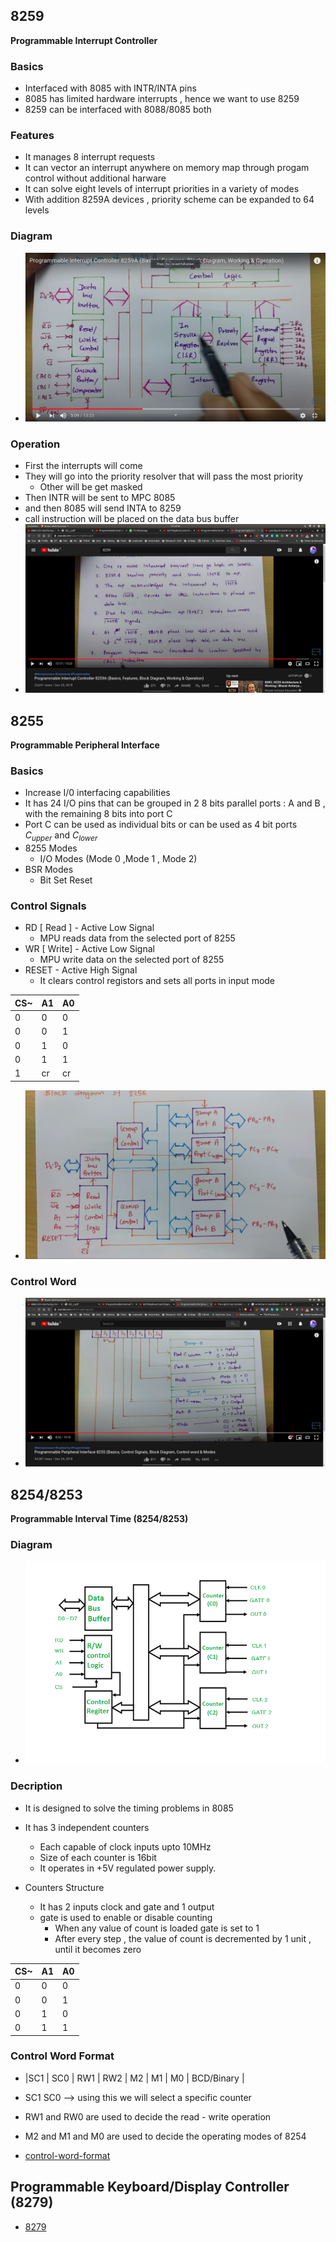 ## 8259
**Programmable Interrupt Controller**

### Basics
- Interfaced with 8085 with INTR/INTA pins
- 8085 has limited hardware interrupts , hence we want to use 8259
- 8259 can be interfaced with 8088/8085 both

### Features
- It manages 8 interrupt requests
- It can vector an interrupt anywhere on memory map through progam control
without additional harware
- It can solve eight levels of interrupt priorities in a variety of modes
- With addition  8259A devices , priority scheme can be expanded to 64 levels

### Diagram
- ![8259](8259.jpg)

### Operation
- First the interrupts will come
- They will go into the priority resolver that will pass the most priority
   - Other will be get masked
- Then INTR will be sent to MPC 8085
- and then 8085 will send INTA to 8259
- call instruction will be placed on the data bus buffer
- ![operation-8259](operation-8259.jpg)

## 8255
**Programmable Peripheral Interface**

### Basics
- Increase I/0 interfacing capabilities
- It has 24 I/O pins that can be grouped in 2 8 bits parallel ports : A and
B , with the remaining 8 bits into port C
- Port C can be used as individual bits or can be used as 4 bit ports
$C_{upper}$ and $C_{lower}$
- 8255 Modes
  - I/O Modes (Mode 0 ,Mode 1 , Mode 2)
- BSR Modes
  - Bit Set Reset

### Control Signals
- RD [ Read ] - Active Low Signal
  - MPU reads data from the selected port of 8255
- WR [ Write] - Active Low Signal
  - MPU write data on the selected port of 8255
- RESET - Active High Signal
  - It clears control registors and sets all ports in input mode

|CS~ | A1  | A0 |
|----|-----|----|
| 0  |  0  |  0 | -> PORT A
| 0  |  0  |  1 | -> PORT B
| 0  |  1  |  0 | -> PORT C
| 0  |  1  |  1 | -> CONTROL REGISTER -> specify control word on data bus
| 1  | cr  |  cr| -> 8255 not selected

- ![8255](8255.jpg)

### Control Word
- ![control-word](control-word.jpg)

## 8254/8253
**Programmable Interval Time (8254/8253)**

### Diagram
- ![8254](8254.png)

### Decription
- It is designed to solve the timing problems in 8085
- It has 3 independent counters 
  - Each capable of clock inputs upto 10MHz
  - Size of each counter is 16bit
  - It operates in +5V regulated power supply.

- Counters Structure
  - It has 2 inputs clock and gate and 1 output
  - gate is used to enable or disable counting
    - When any value of count is loaded gate is set to 1
    - After every step , the value of count is decremented by 1 unit , until it becomes zero

|CS~ | A1  | A0 |
|----|-----|----|
| 0  |  0  |  0 | -> COUNTER C0
| 0  |  0  |  1 | -> COUNTER C1
| 0  |  1  |  0 | -> COUNTER C2
| 0  |  1  |  1 | -> CONTROL REGISTER -> specify control word on data bus

### Control Word Format
- |SC1 | SC0 | RW1 | RW2 | M2 | M1 | M0 | BCD/Binary |

- SC1 SC0  --> using this we will select a specific counter
- RW1 and RW0 are used to decide the read - write operation
- M2 and M1 and M0 are used to decide the operating modes of 8254
- [control-word-format](https://www.geeksforgeeks.org/8254-control-word-operating-modes/)


## Programmable Keyboard/Display Controller (8279)
- [8279](https://www.youtube.com/watch?v=sd_k5W4YgME)